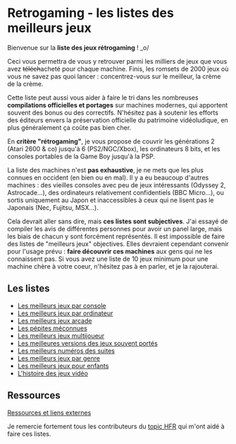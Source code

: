 # Retrogaming - les listes des meilleurs jeux

Bienvenue sur la **liste des jeux rétrogaming** ! _o/

Ceci vous permettra de vous y retrouver parmi les milliers de jeux que vous avez ~~téléch~~acheté pour chaque machine. Finis, les romsets de 2000 jeux où vous ne savez pas quoi lancer : concentrez-vous sur le meilleur, la crème de la crème.

Cette liste peut aussi vous aider à faire le tri dans les nombreuses **compilations officielles et portages** sur machines modernes, qui apportent souvent des bonus ou des correctifs. N'hésitez pas à soutenir les efforts des éditeurs envers la préservation officielle du patrimoine vidéoludique, en plus généralement ça coûte pas bien cher.

En **critère "rétrogaming"**, je vous propose de couvrir les générations 2 (Atari 2600 & co) jusqu'à 6 (PS2/NGC/Xbox), les ordinateurs 8 bits, et les consoles portables de la Game Boy jusqu'à la PSP.

La liste des machines n'est **pas exhaustive**, je ne mets que les plus connues en occident (en bien ou en mal). Il y a eu beaucoup d'autres machines : des vieilles consoles avec peu de jeux intéressants (Odyssey 2, Astrocade...), des ordinateurs relativement confidentiels (BBC Micro...), ou sortis uniquement au Japon et inaccessibles à ceux qui ne lisent pas le Japonais (Nec, Fujitsu, MSX...).

Cela devrait aller sans dire, mais **ces listes sont subjectives**. J'ai essayé de compiler les avis de différentes personnes pour avoir un panel large, mais les biais de chacun y sont forcément représentés. Il est impossible de faire des listes de "meilleurs jeux" objectives. Elles devraient cependant convenir pour l'usage prévu : **faire découvrir ces machines** aux gens qui ne les connaissent pas. Si vous avez une liste de 10 jeux minimum pour une machine chère à votre coeur, n'hésitez pas à en parler, et je la rajouterai.

## Les listes

- [Les meilleurs jeux par console](best-console.md)
- [Les meilleurs jeux par ordinateur](best-computer.md)
- [Les meilleurs jeux arcade](best-arcade.md)
- [Les pépites méconnues](best-unknown.md)
- [Les meilleurs jeux multijoueur](best-multiplayer.md)
- [Les meilleures versions des jeux souvent portés](best-version.md)
- [Les meilleurs numéros des suites](best-number.md)
- [Les meilleurs jeux par genre](best-genre.md)
- [Les meilleurs jeux pour enfants](best-children.md)
- [L'histoire des jeux vidéo](history.md)

## Ressources

[Ressources et liens externes](ressources/README.md)

Je remercie fortement tous les contributeurs du [topic HFR](https://forum.hardware.fr/forum2.php?config=hfr.inc&cat=5&subcat=250&post=195726) qui m'ont aidé à faire ces listes.

